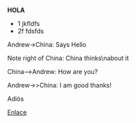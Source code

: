 **HOLA**

- 1 jkfldfs
- 2f fdsfds

Andrew->China: Says Hello

Note right of China: China thinks\nabout it

China-->Andrew: How are you?

Andrew->>China: I am good thanks!

Adiós

[Enlace](jatrini.com)
